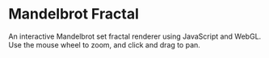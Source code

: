 # Mandelbrot Fractal
An interactive Mandelbrot set fractal renderer using JavaScript and WebGL. Use the mouse wheel to zoom, and click and drag to pan.